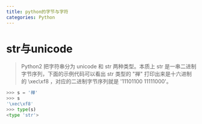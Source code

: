 ```yaml
---
title: python的字节与字符
categories: Python
---
```


# str与unicode
> Python2 把字符串分为 unicode 和 str 两种类型。本质上 str 是一串二进制字节序列，下面的示例代码可以看出 str 类型的 "禅" 打印出来是十六进制的 \xec\xf8 ，对应的二进制字节序列就是 '11101100 11111000'。

``` py
>>> s = '禅'
>>> s
'\xec\xf8'
>>> type(s)
<type 'str'>
```